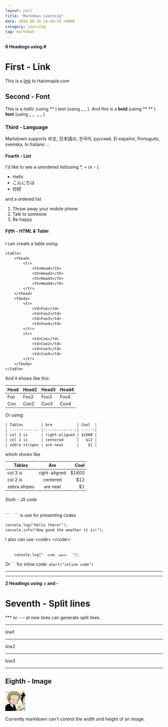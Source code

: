 ```yaml
---
layout: post
title: "Markdown Learning"
date: 2016-08-26 14:49:39 +0800
category: Learning
tag: markdown
---
```


**6 Headings using #**

# First - Link
This is a [link](http://halomaple.com) to Halomaple.com
## Second - Font
This is a *itallic* (using \*\* ) _text_ (using \_ \_ ).
And this is a **bold** (using \*\* \*\* ) __font__ (using \_ \_&nbsp;&nbsp;\_ \_ )
### Third - Language
Markdown supports 中文, 日本語の, 한국어, русский, El español, Português, svenska, In Italiano ...
#### Fourth - List

I'd like to see a unordered list(using *, + or - ).

* Hello
* こんにちは
* 你好

and a ordered list

1. Throw away your mobile phone
2. Talk to someone
3. Be happy

##### Fifth - HTML & Table
I can create a table using:

```
<table>
    <thead>
        <tr>
            <th>Head</th>
            <th>Head2</th>
            <th>Head3</th>
            <th>Head4</th>
        </tr>
    </thead>
    <tbody>
        <tr>
            <td>Foo</td>
            <td>Foo2</td>
            <td>Foo3</td>
            <td>Foo4</td>
        </tr>
        <tr>
            <td>Coo</td>
            <td>Coo2</td>
            <td>Coo3</td>
            <td>Coo4</td>
        </tr>
    </tbody>
</table>
```
And it shows like this:
<table>
    <thead>
        <tr>
            <th>Head</th>
            <th>Head2</th>
            <th>Head3</th>
            <th>Head4</th>
        </tr>
    </thead>
    <tbody>
        <tr>
            <td>Foo</td>
            <td>Foo2</td>
            <td>Foo3</td>
            <td>Foo4</td>
        </tr>
        <tr>
            <td>Coo</td>
            <td>Coo2</td>
            <td>Coo3</td>
            <td>Coo4</td>
        </tr>
    </tbody>
</table>

Or using: 

```
| Tables        | Are           | Cool  |
| ------------- |:-------------:| -----:|
| col 3 is      | right-aligned | $1600 |
| col 2 is      | centered      |   $12 |
| zebra stripes | are neat      |    $1 |
```
which shows like

| Tables        | Are           | Cool  |
| ------------- |:-------------:| -----:|
| col 3 is      | right-aligned | $1600 |
| col 2 is      | centered      |   $12 |
| zebra stripes | are neat      |    $1 |

###### Sixth - JS code
\`\`\` &nbsp;&nbsp; \`\`\` is use for presenting codes
```
console.log("Hello there!");
console.info("How good the weather it is!");
```
I also can use &lt;code&gt; &lt;/code&gt;:

<code>
    console.log(" <code> code <code> again </code> </code> ");
</code>

Or \`  \` for inline code: `alert("inline code")`

***

---

**2 Headings using = and -**

Seventh - Split lines
=======
*** or --- at new lines can generate split lines.

***
line1

---
line2

---
line3

---

Eighth - Image
--
![This is an image](../assets/img/logo.jpg "logo image")

Currently markdown can't control the width and height of an image.